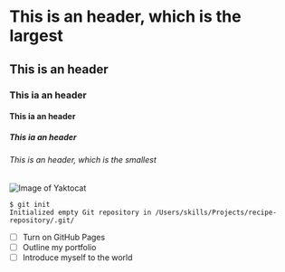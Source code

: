 # This is an header, which is the largest
## This is an header
### This ia an header
#### This ia an header
##### This ia an header
###### This is an header, which is the smallest

![Image of Yaktocat](https://octodex.github.com/images/yaktocat.png)

```
$ git init
Initialized empty Git repository in /Users/skills/Projects/recipe-repository/.git/
```
- [ ] Turn on GitHub Pages
- [ ] Outline my portfolio
- [ ] Introduce myself to the world
